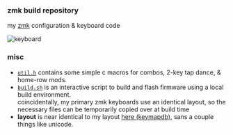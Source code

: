 ### zmk build repository
my [zmk](https://zmk.dev) configuration & keyboard code

![keyboard](https://i.imgur.com/bCRPsDyh.jpg)

### misc
* [`util.h`](util.h) contains some simple c macros for combos, 2-key tap dance, & home-row mods.
* [`build.sh`](build.sh) is an interactive script to build and flash firmware using a local build environment.\
coincidentally, my primary zmk keyboards use an identical layout, so the necessary files can be temporarily copied over at build time
* **layout** is near identical to my layout [here (keymapdb)](https://keymapdb.com/keymaps/waffle87), sans a couple things like unicode.
